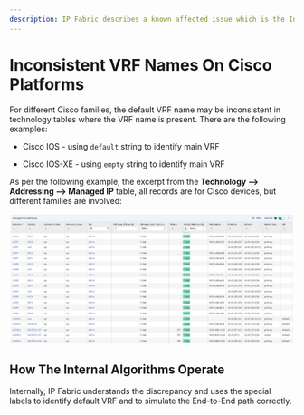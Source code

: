 ```yaml
---
description: IP Fabric describes a known affected issue which is the Inconsistent VRF Names On Cisco Platforms.
---
```


# Inconsistent VRF Names On Cisco Platforms

For different Cisco families, the default VRF name may be inconsistent
in technology tables where the VRF name is present. There are the
following examples:

- Cisco IOS - using `default` string to identify main VRF

- Cisco IOS-XE - using `empty` string to identify main VRF

As per the following example, the excerpt from the
**Technology --> Addressing --> Managed IP** table, all records are for Cisco
devices, but different families are involved:

![Inconsistent VRF names](inconsistent_vrf_names.png)

## How The Internal Algorithms Operate

Internally, IP Fabric understands the discrepancy and uses the special
labels to identify default VRF and to simulate the End-to-End path
correctly.
